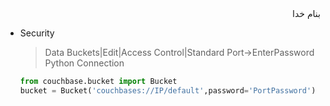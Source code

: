 <div dir="rtl">بنام خدا</div>

* Security

    >Data Buckets|Edit|Access Control|Standard Port->EnterPassword
     Python Connection
    ```python
    from couchbase.bucket import Bucket
    bucket = Bucket('couchbases://IP/default',password='PortPassword')
    ```



<div dir="rtl"></div>
<div dir="rtl"></div>
<div dir="rtl"></div>
<div dir="rtl"></div>
<div dir="rtl"></div>
<div dir="rtl"></div>
<div dir="rtl"></div>



